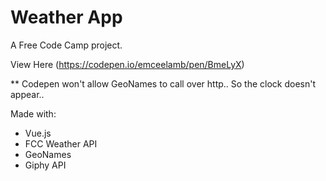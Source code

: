 # Weather App

A Free Code Camp project.

View Here (https://codepen.io/emceelamb/pen/BmeLyX)

** Codepen won't allow GeoNames to call over http.. So the clock doesn't appear..

Made with:

- Vue.js
- FCC Weather API
- GeoNames
- Giphy API
